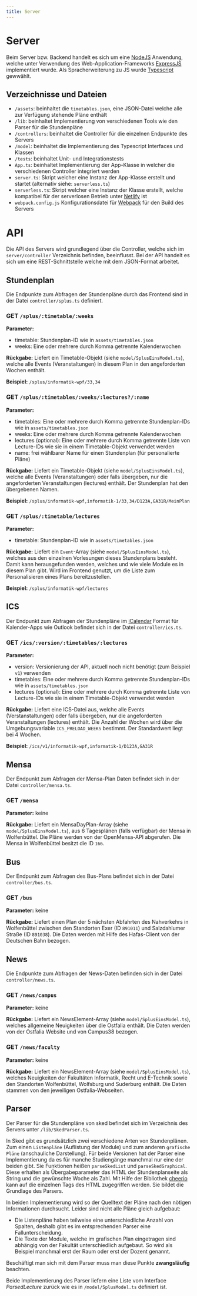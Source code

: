 ```yaml
---
title: Server
---
```

# Server

Beim Server bzw. Backend handelt es sich um eine [NodeJS](https://nodejs.org) Anwendung, welche unter Verwendung des Web-Application-Frameworks [ExpressJS](https://expressjs.com) implementiert wurde.
Als Spracherweiterung zu JS wurde [Typescript](https://www.typescriptlang.org) gewwählt.

## Verzeichnisse und Dateien

  * `/assets`: beinhaltet die `timetables.json`, eine JSON-Datei welche alle zur Verfügung stehende Pläne enthält
  * `/lib`: beinhaltet Implementierung von verschiedenen Tools wie den Parser für die Stundenpläne
  * `/controllers`: beinhaltet die Controller für die einzelnen Endpunkte des Servers
  * `/model`: beinhaltet die Implementierung des Typescript Interfaces und Klassen
  * `/tests`: beinhaltet Unit- und Integrationstests
  * `App.ts`: beinhaltet Implementierung der App-Klasse in welcher die verschiedenen Controller integriert werden
  * `server.ts`: Skript welcher eine Instanz der App-Klasse erstellt und startet (alternativ siehe: `serverless.ts`)
  * `serverless.ts`: Skript welcher eine Instanz der Klasse erstellt, welche kompatibel für der serverlosen Betrieb unter [Netlify](https://www.netlify.com) ist
  * `webpack.config.js` Konfigurationsdatei für [Webpack](https://webpack.js.org) für den Build des Servers

# API

Die API des Servers wird grundlegend über die Controller, welche sich im `server/controller` Verzeichnis befinden, beeinflusst.
Bei der API handelt es sich um eine REST-Schnittstelle welche mit dem JSON-Format arbeitet.

## Stundenplan
Die Endpunkte zum Abfragen der Stundenpläne durch das Frontend sind in der Datei `controller/splus.ts` definiert.

### GET `/splus/:timetable/:weeks`
**Parameter:**
  * timetable: Stundenplan-ID wie in `assets/timetables.json`
  * weeks: Eine oder mehrere durch Komma getrennte Kalenderwochen

**Rückgabe:**
  Liefert ein Timetable-Objekt (siehe `model/SplusEinsModel.ts`), welche alle Events (Veranstaltungen) in diesem Plan in den angeforderten Wochen enthält.

**Beispiel:**
  `/splus/informatik-wpf/33,34`

### GET `/splus/:timetables/:weeks/:lectures?/:name`
**Parameter:**
  * timetables: Eine oder mehrere durch Komma getrennte Stundenplan-IDs wie in `assets/timetables.json`
  * weeks: Eine oder mehrere durch Komma getrennte Kalenderwochen
  * lectures (optional): Eine oder mehrere durch Komma getrennte Liste von Lecture-IDs wie sie in einem Timetable-Objekt verwendet werden
  * name: frei wählbarer Name für einen Stundenplan (für personalierte Pläne)

**Rückgabe:**
  Liefert ein Timetable-Objekt (siehe `model/SplusEinsModel.ts`), welche alle Events (Veranstaltungen) oder falls übergeben, nur die angeforderten Veranstaltungen (lectures) enthält.
  Der Stundenplan hat den übergebenen Namen.

**Beispiel:**
  `/splus/informatik-wpf,informatik-1/33,34/D123A,GA31R/MeinPlan`

### GET `/splus/:timetable/lectures`
**Parameter:**
  * timetable: Stundenplan-ID wie in `assets/timetables.json`

**Rückgabe:**
  Liefert ein `Event`-Array (siehe `model/SplusEinsModel.ts`), welches aus den einzelnen Vorlesungen dieses Stundenplans besteht. Damit kann herausgefunden werden, welches und wie viele Module es in diesem Plan gibt. Wird im Frontend genutzt, um die Liste zum Personalisieren eines Plans bereitzustellen.

**Beispiel:**
  `/splus/informatik-wpf/lectures`

## ICS
Der Endpunkt zum Abfragen der Stundenpläne im [iCalendar](https://de.wikipedia.org/wiki/ICalendar) Format für Kalender-Apps wie Outlook befindet sich in der Datei `controller/ics.ts`.

### GET `/ics/:version/:timetables/:lectures`
**Parameter:**
  * version: Versionierung der API, aktuell noch nicht benötigt (zum Beispiel `v1`) verwenden
  * timetables: Eine oder mehrere durch Komma getrennte Stundenplan-IDs wie in `assets/timetables.json`
  * lectures (optional): Eine oder mehrere durch Komma getrennte Liste von Lecture-IDs wie sie in einem Timetable-Objekt verwendet werden

**Rückgabe:**
  Liefert eine ICS-Datei aus, welche alle Events (Verstanstaltungen) oder falls übergeben, nur die angeforderten Veranstaltungen (lectures) enthält.
  Die Anzahl der Wochen wird über die Umgebungsvariable `ICS_PRELOAD_WEEKS` bestimmt. Der Standardwert liegt bei 4 Wochen.

**Beispiel:**
  `/ics/v1/informatik-wpf,informatik-1/D123A,GA31R`

## Mensa
Der Endpunkt zum Abfragen der Mensa-Plan Daten befindet sich in der Datei `controller/mensa.ts`.

### GET `/mensa`
**Parameter:** keine

**Rückgabe:**
  Liefert ein MensaDayPlan-Array (siehe `model/SplusEinsModel.ts`), aus 6 Tagesplänen (falls verfügbar) der Mensa in Wolfenbüttel. Die Pläne werden von der OpenMensa-API abgerufen.
  Die Mensa in Wolfenbüttel besitzt die ID `166`.

## Bus
Der Endpunkt zum Abfragen des Bus-Plans befindet sich in der Datei `controller/bus.ts`.

### GET `/bus`
**Parameter:** keine

**Rückgabe:**
  Liefert einen Plan der 5 nächsten Abfahrten des Nahverkehrs in Wolfenbüttel zwischen den Standorten Exer (ID `891011`) und Salzdahlumer Straße (ID `891038`). Die Daten werden mit Hilfe des Hafas-Client von der Deutschen Bahn bezogen.

## News
Die Endpunkte zum Abfragen der News-Daten befinden sich in der Datei `controller/news.ts`.

### GET `/news/campus`
**Parameter:** keine

**Rückgabe:**
  Liefert ein NewsElement-Array (siehe `model/SplusEinsModel.ts`), welches allgemeine Neuigkeiten über die Ostfalia enthält. Die Daten werden von der Ostfalia Website und von Campus38 bezogen.

### GET `/news/faculty`
**Parameter:** keine

**Rückgabe:**
  Liefert ein NewsElement-Array (siehe `model/SplusEinsModel.ts`), welches Neuigkeiten der Fakultäten Informatik, Recht und E-Technik sowie den Standorten Wolfenbüttel, Wolfsburg und Suderburg enthält. Die Daten stammen von den jeweiligen Ostfalia-Webseiten.

## Parser
Der Parser für die Stundenpläne von sked befindet sich im Verzeichnis des Servers unter `/lib/SkedParser.ts`.

In Sked gibt es grundsätzlich zwei verschiedene Arten von Stundenplänen. Zum einen `Listenpläne` (Auflistung der Module) und zum anderen `grafische Pläne` (anschauliche Darstellung).
Für beide Versionen hat der Parser eine Implementierung da es für manche Studiengänge manchmal nur eine der beiden gibt.
Sie Funktionen heißen `parseSkedList` und `parseSkedGraphical`. Diese erhalten als Übergabeparameter das HTML der Stundenplanseite als String und die gewünschte Woche als Zahl.
Mit Hilfe der Bibliothek [cheerio](https://cheerio.js.org/) kann auf die einzelnen Tags des HTML zugegriffen werden. Sie bildet die Grundlage des Parsers.

In beiden Implementierung wird so der Quelltext der Pläne nach den nötigen Informationen durchsucht.
Leider sind nicht alle Pläne gleich aufgebaut:
  * Die Listenpläne haben teilweise eine unterschiedliche Anzahl von Spalten, deshalb gibt es im entsprechenden Parser eine Fallunterscheidung.
  * Die Texte der Module, welche im grafischen Plan eingetragen sind abhängig von der Fakultät unterschiedlich aufgebaut. So wird als Beispiel manchmal erst der Raum oder erst der Dozent genannt.

Beschäftigt man sich mit dem Parser muss man diese Punkte **zwangsläufig** beachten.

Beide Implementierung des Parser liefern eine Liste vom Interface *ParsedLecture* zurück wie es in `/model/SplusModel.ts` definiert ist.